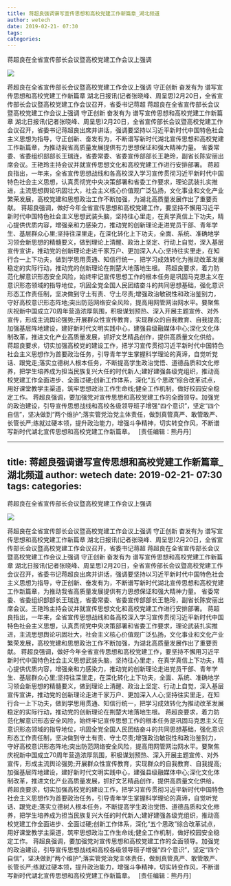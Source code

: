 ```yaml
---
title: 蒋超良强调谱写宣传思想和高校党建工作新篇章_湖北频道
author: wetech
date: 2019-02-21- 07:30
tags: 
categories: 
---
```

蒋超良在全省宣传部长会议暨高校党建工作会议上强调
<!-- more -->
                
<img align="center" border="0" src="http://p2.ifengimg.com/a/2016/0810/204c433878d5cf9size1_w16_h16.png" />
                
            
蒋超良在全省宣传部长会议暨高校党建工作会议上强调 守正创新 奋发有为 谱写宣传思想和高校党建工作新篇章 湖北日报讯(记者张晓峰、周呈思)2月20日，全省宣传部长会议暨高校党建工作会议召开，省委书记蒋超
蒋超良在全省宣传部长会议暨高校党建工作会议上强调
守正创新 奋发有为 谱写宣传思想和高校党建工作新篇章
湖北日报讯(记者张晓峰、周呈思)2月20日，全省宣传部长会议暨高校党建工作会议召开，省委书记蒋超良出席并讲话，强调要坚持以习近平新时代中国特色社会主义思想为指导，守正创新、奋发有为，不断谱写新时代湖北宣传思想和高校党建工作新篇章，为推动我省高质量发展提供有力思想保证和强大精神力量。
省委常委、省委组织部部长王瑞连，省委常委、省委宣传部部长王艳玲，副省长陈安丽出席会议。王艳玲主持会议并就宣传思想文化和高校党建工作进行安排部署。
蒋超良指出，一年来，全省宣传思想战线和各高校深入学习宣传贯彻习近平新时代中国特色社会主义思想，认真贯彻党中央决策部署和省委工作要求，理论武装扎实推进，主流思想舆论巩固壮大，社会主义核心价值观广泛弘扬，文化事业和文化产业繁荣发展，高校党建和思想政治工作不断加强，为湖北高质量发展作出了重要贡献。
蒋超良强调，做好今年全省宣传思想和高校党建工作，要坚持不懈用习近平新时代中国特色社会主义思想武装头脑，坚持往心里走，在真学真信上下功夫，精心提供优质内容，增强亲和力感染力，推动党的创新理论走进党员干部、青年学生、基层群众心里;坚持往深里走，在深化转化上下功夫，全面、系统、准确地学习领会新思想的精髓要义，做到理论上清醒、政治上坚定、行动上自觉，深入基层宣传宣讲，推动党的创新理论走进千家万户、更加深入人心;坚持往实里走，在知行合一上下功夫，做到学思用贯通、知信行统一，把学习成效转化为推动改革发展稳定的实际行动，推动党的创新理论在荆楚大地落地生根。
蒋超良要求，着力防范化解意识形态安全风险，始终牢记宣传思想工作的根本任务是巩固马克思主义在意识形态领域的指导地位，巩固全党全国人民团结奋斗的共同思想基础，强化意识形态工作责任制，坚决做到守土有责、守土尽责;增强政治敏锐性和政治鉴别力，守好高校意识形态阵地;突出防范网络安全风险，提高用网管网治网水平。要聚焦庆祝新中国成立70周年营造浓厚氛围，积极谋划预热、深入开展主题宣传、对外宣传，形成主流舆论强势;开展群众性宣传教育，实现群众的自我教育、自我提高;加强基层阵地建设，建好新时代文明实践中心，建强县级融媒体中心;深化文化体制改革，推进文化产业高质量发展，抓好文艺精品创作，提供高质量文化供给。
蒋超良要求，切实加强高校党的建设工作，把学习宣传贯彻习近平新时代中国特色社会主义思想作为首要政治任务，引导青年学生掌握科学理论的真谛，自觉听党话、跟党走;落实立德树人根本任务，不断提高学生政治觉悟、道德品质和文化修养，把学生培养成为担当民族复兴大任的时代新人;建好建强各级党组织，推动高校党建工作全面进步、全面过硬;创新工作体系，深化“五个思政”综合改革试点，用好课堂教学主渠道，筑牢思想政治工作生命线;健全工作机制，做好校园安全稳定工作。
蒋超良强调，要加强党对宣传思想和高校党建工作的全面领导。加强党的政治建设，引导宣传思想战线和高校各级领导班子增强“四个意识”，坚定“四个自信”，坚决做到“两个维护”;落实管党治党主体责任，做到真管真严、敢管敢严、长管长严;练就过硬本领，提升政治能力，增强斗争精神，切实转变作风，不断谱写新时代湖北宣传思想和高校党建工作新篇章。
 
[责任编辑：熊丹丹]
            
---
title: 蒋超良强调谱写宣传思想和高校党建工作新篇章_湖北频道
author: wetech
date: 2019-02-21- 07:30
tags: 
categories: 
---
蒋超良在全省宣传部长会议暨高校党建工作会议上强调
<!-- more -->
                
<img align="center" border="0" src="http://p2.ifengimg.com/a/2016/0810/204c433878d5cf9size1_w16_h16.png" />
                
            
蒋超良在全省宣传部长会议暨高校党建工作会议上强调 守正创新 奋发有为 谱写宣传思想和高校党建工作新篇章 湖北日报讯(记者张晓峰、周呈思)2月20日，全省宣传部长会议暨高校党建工作会议召开，省委书记蒋超
蒋超良在全省宣传部长会议暨高校党建工作会议上强调
守正创新 奋发有为 谱写宣传思想和高校党建工作新篇章
湖北日报讯(记者张晓峰、周呈思)2月20日，全省宣传部长会议暨高校党建工作会议召开，省委书记蒋超良出席并讲话，强调要坚持以习近平新时代中国特色社会主义思想为指导，守正创新、奋发有为，不断谱写新时代湖北宣传思想和高校党建工作新篇章，为推动我省高质量发展提供有力思想保证和强大精神力量。
省委常委、省委组织部部长王瑞连，省委常委、省委宣传部部长王艳玲，副省长陈安丽出席会议。王艳玲主持会议并就宣传思想文化和高校党建工作进行安排部署。
蒋超良指出，一年来，全省宣传思想战线和各高校深入学习宣传贯彻习近平新时代中国特色社会主义思想，认真贯彻党中央决策部署和省委工作要求，理论武装扎实推进，主流思想舆论巩固壮大，社会主义核心价值观广泛弘扬，文化事业和文化产业繁荣发展，高校党建和思想政治工作不断加强，为湖北高质量发展作出了重要贡献。
蒋超良强调，做好今年全省宣传思想和高校党建工作，要坚持不懈用习近平新时代中国特色社会主义思想武装头脑，坚持往心里走，在真学真信上下功夫，精心提供优质内容，增强亲和力感染力，推动党的创新理论走进党员干部、青年学生、基层群众心里;坚持往深里走，在深化转化上下功夫，全面、系统、准确地学习领会新思想的精髓要义，做到理论上清醒、政治上坚定、行动上自觉，深入基层宣传宣讲，推动党的创新理论走进千家万户、更加深入人心;坚持往实里走，在知行合一上下功夫，做到学思用贯通、知信行统一，把学习成效转化为推动改革发展稳定的实际行动，推动党的创新理论在荆楚大地落地生根。
蒋超良要求，着力防范化解意识形态安全风险，始终牢记宣传思想工作的根本任务是巩固马克思主义在意识形态领域的指导地位，巩固全党全国人民团结奋斗的共同思想基础，强化意识形态工作责任制，坚决做到守土有责、守土尽责;增强政治敏锐性和政治鉴别力，守好高校意识形态阵地;突出防范网络安全风险，提高用网管网治网水平。要聚焦庆祝新中国成立70周年营造浓厚氛围，积极谋划预热、深入开展主题宣传、对外宣传，形成主流舆论强势;开展群众性宣传教育，实现群众的自我教育、自我提高;加强基层阵地建设，建好新时代文明实践中心，建强县级融媒体中心;深化文化体制改革，推进文化产业高质量发展，抓好文艺精品创作，提供高质量文化供给。
蒋超良要求，切实加强高校党的建设工作，把学习宣传贯彻习近平新时代中国特色社会主义思想作为首要政治任务，引导青年学生掌握科学理论的真谛，自觉听党话、跟党走;落实立德树人根本任务，不断提高学生政治觉悟、道德品质和文化修养，把学生培养成为担当民族复兴大任的时代新人;建好建强各级党组织，推动高校党建工作全面进步、全面过硬;创新工作体系，深化“五个思政”综合改革试点，用好课堂教学主渠道，筑牢思想政治工作生命线;健全工作机制，做好校园安全稳定工作。
蒋超良强调，要加强党对宣传思想和高校党建工作的全面领导。加强党的政治建设，引导宣传思想战线和高校各级领导班子增强“四个意识”，坚定“四个自信”，坚决做到“两个维护”;落实管党治党主体责任，做到真管真严、敢管敢严、长管长严;练就过硬本领，提升政治能力，增强斗争精神，切实转变作风，不断谱写新时代湖北宣传思想和高校党建工作新篇章。
 
[责任编辑：熊丹丹]
            
